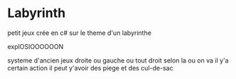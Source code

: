 # Labyrinth
petit jeux crée en c# sur le theme d'un labyrinthe

explOSIOOOOOON


systeme d'ancien jeux droite ou gauche ou tout droit selon la ou on va il y'a certain action il peut y'avoir des piege et des cul-de-sac
